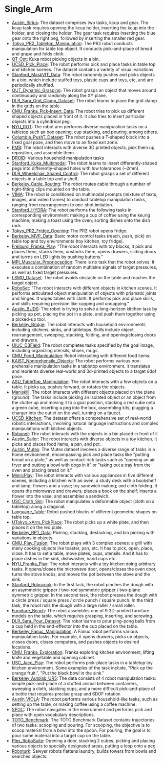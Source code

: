 # Single_Arm

- [Austin_Sirius](https://github.com/KeplerC/oed-playground/tree/main/pages/datasets/austin_sirius_dataset_converted_externally_to_rlds.md): The dataset comprises two tasks, kcup and gear. The kcup task requires opening the kcup holder, inserting the kcup into the holder, and closing the holder. The gear task requires inserting the blue gear onto the right peg, followed by inserting the smaller red gear.
- [Tokyo_PR2_Tabletop_Manipulation](https://github.com/KeplerC/oed-playground/tree/main/pages/datasets/utokyo_pr2_tabletop_manipulation_converted_externally_to_rlds.md): The PR2 robot conducts manipulation for table top object. It conducts pick-and-place of bread and grape and folds cloth.
- [QT-Opt](https://github.com/KeplerC/oed-playground/tree/main/pages/datasets/kuka.md): Kuka robot picking objects in a bin.
- [UCSD_Pick_Place](https://github.com/KeplerC/oed-playground/tree/main/pages/datasets/ucsd_pick_and_place_dataset_converted_externally_to_rlds.md): The robot performs pick and place tasks in table top and kitchen scenes. The dataset contains a variety of visual variations.
- [Stanford_MaskVIT_Data](https://github.com/KeplerC/oed-playground/tree/main/pages/datasets/stanford_mask_vit_converted_externally_to_rlds.md): The robot randomly pushes and picks objects in a bin, which include stuffed toys, plastic cups and toys, etc, and are periodically shuffled.
- [QUT_Dynamic_Grasping](https://github.com/KeplerC/oed-playground/tree/main/pages/datasets/qut_dynamic_grasping.md): The robot grasps an object that moves around continuously and randomly along the XY plane. 
- [DLR_Sara_Grid_Clamp_Dataset](https://github.com/KeplerC/oed-playground/tree/main/pages/datasets/dlr_sara_grid_clamp_converted_externally_to_rlds.md): The robot learns to place the grid clamp in the grids on the table.
- [CMU_Franka_Pick-Insert_Data](https://github.com/KeplerC/oed-playground/tree/main/pages/datasets/iamlab_cmu_pickup_insert_converted_externally_to_rlds.md): The robot tries to pick up different shaped objects placed in front of it. It also tries to insert particular objects into a cylindrical peg.
- [NYU_ROT](https://github.com/KeplerC/oed-playground/tree/main/pages/datasets/nyu_rot_dataset_converted_externally_to_rlds.md): The robot arm performs diverse manipulation tasks on a tabletop such an box opening, cup stacking, and pouring, among others. 
- [Columbia_PushT_Dataset](https://github.com/KeplerC/oed-playground/tree/main/pages/datasets/columbia_cairlab_pusht_real.md): The robot pushes a T-shaped block into a fixed goal pose, and then move to an fixed exit zone.
- [FMB](https://github.com/KeplerC/oed-playground/tree/main/pages/datasets/fmb.md): The robot interacts with diverse 3D printed objects, pick them up, reposition, and assemble them
- [DROID](https://github.com/KeplerC/oed-playground/tree/main/pages/datasets/droid.md): Various household manipulation tasks
- [Stanford_Kuka_Multimodal](https://github.com/KeplerC/oed-playground/tree/main/pages/datasets/stanford_kuka_multimodal_dataset_converted_externally_to_rlds.md): The robot learns to insert differently-shaped pegs into differently-shaped holes with low tolerances (~2mm).
- [DLR_Wheelchair_Shared_Control](https://github.com/KeplerC/oed-playground/tree/main/pages/datasets/dlr_edan_shared_control_converted_externally_to_rlds.md): The robot grasps a set of different objects in a table top and a shelf. 
- [Berkeley_Cable_Routing](https://github.com/KeplerC/oed-playground/tree/main/pages/datasets/berkeley_cable_routing.md): The robot routes cable through a number of tight-fitting clips mounted on the table.
- [VIMA](https://github.com/KeplerC/oed-playground/tree/main/pages/datasets/vima.md): The robot is conditioned on multimodal prompts (mixture of texts, images, and video frames) to conduct tabletop manipulation tasks, ranging from rearrangement to one-shot imitation.
- [Stanford_HYDRA](https://github.com/KeplerC/oed-playground/tree/main/pages/datasets/stanford_hydra_dataset_converted_externally_to_rlds.md): The robot performs the following tasks in corresponding environment: making a cup of coffee using the keurig machine; making a toast using the oven; sorting dishes onto the dish rack.
- [Tokyo_PR2_Fridge_Opening](https://github.com/KeplerC/oed-playground/tree/main/pages/datasets/utokyo_pr2_opening_fridge_converted_externally_to_rlds.md): The PR2 robot opens fridge.
- [Berkeley_MVP_Data](https://github.com/KeplerC/oed-playground/tree/main/pages/datasets/berkeley_mvp_converted_externally_to_rlds.md): Basic motor control tasks (reach, push, pick) on table top and toy environments (toy kitchen, toy fridge).
- [Freiburg_Franka_Play](https://github.com/KeplerC/oed-playground/tree/main/pages/datasets/taco_play.md): "The robot interacts with toy blocks, it pick and places them, stacks them, unstacks them, opens drawers, sliding doors and turrns on LED lights by pushing buttons."
- [MPI_Muscular_Proprioception](https://github.com/KeplerC/oed-playground/tree/main/pages/datasets/mpi_muscular_proprioception.md): There is no task that the robot solves. It executes a combination of random multisine signals of target pressures, as well as fixed target pressures.
- [LSMO_Dataset](https://github.com/KeplerC/oed-playground/tree/main/pages/datasets/tokyo_u_lsmo_converted_externally_to_rlds.md): The robot avoids obstacle on the table and reaches the target object.
- [RoboSet](https://github.com/KeplerC/oed-playground/tree/main/pages/datasets/roboset.md): "The robot interacts with different objects in kitchen scenes. It performs articulated object manipulation of objects with prismatic joints and hinges. It wipes tables with cloth. It performs pick and place skills, and skills requiring precision like capping and uncapping."
- [Austin_BUDS](https://github.com/KeplerC/oed-playground/tree/main/pages/datasets/austin_buds_dataset_converted_externally_to_rlds.md): The robot is trying to solve a long-horizon kitchen task by picking up pot, placing the pot in a plate, and push them together using a picked-up tool.
- [Berkeley_Bridge](https://github.com/KeplerC/oed-playground/tree/main/pages/datasets/bridge.md): The robot interacts with household environments including kitchens, sinks, and tabletops. Skills include object rearrangement, sweeping, stacking, folding, and opening/closing doors and drawers. 
- [UIUC_D3Field](https://github.com/KeplerC/oed-playground/tree/main/pages/datasets/uiuc_d3field.md): The robot completes tasks specified by the goal image, including organizing utensils, shoes, mugs.
- [CMU_Food_Manipulation](https://github.com/KeplerC/oed-playground/tree/main/pages/datasets/cmu_food_manipulation.md): Robot interacting with different food items.
- [KAIST_Nonprehensile_Objects](https://github.com/KeplerC/oed-playground/tree/main/pages/datasets/kaist_nonprehensile_converted_externally_to_rlds.md): The robot performs various non-prehensile manipulation tasks in a tabletop environment. It translates and reorients diverse real-world and 3d-printed objects to a target 6dof pose.
- [ASU_TableTop_Manipulation](https://github.com/KeplerC/oed-playground/tree/main/pages/datasets/asu_table_top_converted_externally_to_rlds.md): The robot interacts with a few objects on a table. It picks up, pushes forward, or rotates the objects.
- [Maniskill](https://github.com/KeplerC/oed-playground/tree/main/pages/datasets/maniskill_dataset_converted_externally_to_rlds.md): The robot interacts with different objects placed on the plane (ground). The tasks include picking an isolated object or an object from the clutter up and moving it to a goal position, stacking a red cube onto a green cube, inserting a peg into the box, assembling kits, plugging a charger into the outlet on the wall, turning on a faucet.
- [UCSD_Kitchen](https://github.com/KeplerC/oed-playground/tree/main/pages/datasets/ucsd_kitchen_dataset_converted_externally_to_rlds.md): The dataset offers a comprehensive set of real-world robotic interactions, involving natural language instructions and complex manipulations with kitchen objects.
- [Robonet](https://github.com/KeplerC/oed-playground/tree/main/pages/datasets/robo_net.md): The robot interacts with the objects in a bin placed in front of it
- [Austin_Sailor](https://github.com/KeplerC/oed-playground/tree/main/pages/datasets/austin_sailor_dataset_converted_externally_to_rlds.md): The robot interacts with diverse objects in a toy kitchen. It picks and places food items, a pan, and pot.
- [Austin_Mutex](https://github.com/KeplerC/oed-playground/tree/main/pages/datasets/utaustin_mutex.md): The Mutex dataset involves a diverse range of tasks in a home environment, encompassing pick and place tasks like "putting bread on a plate," as well as contact-rich tasks such as "opening an air fryer and putting a bowl with dogs in it" or "taking out a tray from the oven and placing bread on it."
- [MimicPlay](https://github.com/KeplerC/oed-playground/tree/main/pages/datasets/mimicplay.md): The robot interacts with various appliances in five different scenes, including a kitchen with an oven; a study desk with a bookshelf and lamp; flowers and a vase; toy sandwich making; and cloth folding. It opens the microwave and drawers; places a book on the shelf; inserts a flower into the vase; and assembles a sandwich.
- [USC_Cloth_Sim](https://github.com/KeplerC/oed-playground/tree/main/pages/datasets/usc_cloth_sim_converted_externally_to_rlds.md): The robot manipulates a deformable object (cloth on a tabletop) along a diagonal.
- [Language_Table](https://github.com/KeplerC/oed-playground/tree/main/pages/datasets/language_table.md): Robot pushed blocks of different geometric shapes on table top.
- [UTokyo_xArm_PickPlace](https://github.com/KeplerC/oed-playground/tree/main/pages/datasets/utokyo_xarm_pick_and_place_converted_externally_to_rlds.md): The robot picks up a white plate, and then places it on the red plate.
- [Berkeley_RPT_Data](https://github.com/KeplerC/oed-playground/tree/main/pages/datasets/berkeley_rpt_converted_externally_to_rlds.md): Picking, stacking, destacking, and bin picking with variations in objects.
- [CMU_Play_Fusion](https://github.com/KeplerC/oed-playground/tree/main/pages/datasets/cmu_play_fusion.md): The robot plays with 3 complex scenes: a grill with many cooking objects like toaster, pan, etc. It has to pick, open, place, close. It  has to set a table, move plates, cups, utensils. And it has to place dishes in the sink, dishwasher, hand cups etc. 
- [NYU_Franka_Play](https://github.com/KeplerC/oed-playground/tree/main/pages/datasets/nyu_franka_play_dataset_converted_externally_to_rlds.md): The robot interacts with a toy kitchen doing arbitrary tasks. It opens/closes the microwave door, opens/closes the oven door, turns the stove knobs, and moves the pot between the stove and the sink.
- [Stanford_Robocook](https://github.com/KeplerC/oed-playground/tree/main/pages/datasets/stanford_robocook_converted_externally_to_rlds.md): In the first task, the robot pinches the dough with an asymmetric gripper / two-rod symmetric gripper / two-plane symmetric gripper. In the second task, the robot presses the dough with a circle press / square press / circle punch / square punch. In the third task, the robot rolls the dough with a large roller / small roller.
- [Furniture_Bench](https://github.com/KeplerC/oed-playground/tree/main/pages/datasets/furniture_bench_dataset_converted_externally_to_rlds.md): The robot assembles one of 9 3D-printed furniture models on the table, which requires grasping, inserting, and screwing.
- [DLR_Sara_Pour_Dataset](https://github.com/KeplerC/oed-playground/tree/main/pages/datasets/dlr_sara_pour_converted_externally_to_rlds.md): The robot learns to pour ping-pong balls from a cup held in the end-effector into the cup placed on the table.
- [Berkeley_Fanuc_Manipulation](https://github.com/KeplerC/oed-playground/tree/main/pages/datasets/berkeley_fanuc_manipulation.md): A Fanuc robot performs various manipulation tasks. For example, it opens drawers, picks up objects, closes doors, closes computers, and pushes objects to desired locations.
- [CMU_Franka_Exploration](https://github.com/KeplerC/oed-playground/tree/main/pages/datasets/cmu_franka_exploration_dataset_converted_externally_to_rlds.md): Franka exploring kitchen environment, lifting knife and vegetable and opening cabinet.
- [USC_Jaco_Play](https://github.com/KeplerC/oed-playground/tree/main/pages/datasets/jaco_play.md): The robot performs pick-place tasks in a tabletop toy kitchen environment. Some examples of the task include, "Pick up the orange fruit.", "Put the black bowl in the sink."
- [Berkeley_Autolab_UR5](https://github.com/KeplerC/oed-playground/tree/main/pages/datasets/berkeley_autolab_ur5.md): The data consists of 4 robot manipulation tasks: simple pick-and-place of a stuffed animal between containers, sweeping a cloth, stacking cups, and a more difficult pick-and-place of a bottle that requires precise grasp and 6DOF rotation
- [Austin_VIOLA](https://github.com/KeplerC/oed-playground/tree/main/pages/datasets/viola.md): The robot performs various household-like tasks, such as setting up the table, or making coffee using a coffee machine. 
- [SPOC](https://github.com/KeplerC/oed-playground/tree/main/pages/datasets/spoc.md): The robot navigates in the environment and performs pick and place with open vocabulary descriptions.
- [TOTO_Benchmark](https://github.com/KeplerC/oed-playground/tree/main/pages/datasets/toto.md): The TOTO Benchmark Dataset contains trajectories of two tasks: scooping and pouring. For scooping, the objective is to scoop material from a bowl into the spoon. For pouring, the goal is to pour some material into a target cup on the table. 
- [Plex_RoboSuite](https://github.com/KeplerC/oed-playground/tree/main/pages/datasets/plex_robosuite.md): Opening a door, stacking 2 cubes, picking and placing various objects to specially designated areas, putting a loop onto a peg.
- [Roboturk](https://github.com/KeplerC/oed-playground/tree/main/pages/datasets/roboturk.md): Sawyer robots flattens laundry, builds towers from bowls and searches objects.